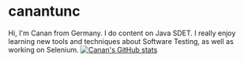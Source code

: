 # canantunc

Hi, I'm Canan from Germany. I do content on Java SDET. I really enjoy learning new tools and techniques about Software Testing, as well as working on Selenium. 
[![Canan's GitHub stats](https://github-readme-stats.vercel.app/api?username=canantu)](https://github.com/anuraghazra/github-readme-stats)
